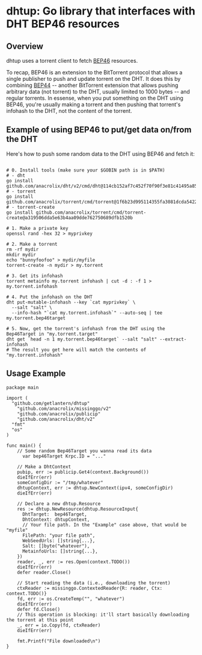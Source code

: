 # dhtup: Go library that interfaces with DHT BEP46 resources

## Overview

dhtup uses a torrent client to fetch [BEP46](https://www.bittorrent.org/beps/bep_0046.html) resources.

To recap, BEP46 is an extension to the BitTorrent protocol that allows a single publisher to push and update torrent on the DHT. It does this by combining [BEP44](https://www.bittorrent.org/beps/bep_0044.html) -- another BitTorrent extension that allows pushing arbitrary data (not torrent) to the DHT, usually limited to 1000 bytes -- and regular torrents. In essense, when you put something on the DHT using BEP46, you're usually making a torrent and then pushing that torrent's infohash to the DHT, not the content of the torrent.

## Example of using BEP46 to put/get data on/from the DHT

Here's how to push some random data to the DHT using BEP46 and fetch it:

```

# 0. Install tools (make sure your $GOBIN path is in $PATH)
# - dht
go install github.com/anacrolix/dht/v2/cmd/dht@114cb152af7c452f70f90f3e81c41495a855a70e
# - torrent
go install github.com/anacrolix/torrent/cmd/torrent@1f6b23d995114355fa3081dcda5422ea8fa6766f
# - torrent-create
go install github.com/anacrolix/torrent/cmd/torrent-create@a319506dda5e63b4aa09dde762750689dfb1520b

# 1. Make a private key
openssl rand -hex 32 > myprivkey

# 2. Make a torrent
rm -rf mydir
mkdir mydir
echo "bunnyfoofoo" > mydir/myfile
torrent-create -n mydir > my.torrent

# 3. Get its infohash
torrent metainfo my.torrent infohash | cut -d : -f 1 > my.torrent.infohash

# 4. Put the infohash on the DHT
dht put-mutable-infohash --key `cat myprivkey` \
  --salt "salt" \
  --info-hash "`cat my.torrent.infohash`" --auto-seq | tee my.torrent.bep46target

# 5. Now, get the torrent's infohash from the DHT using the Bep46Target in "my.torrent.target"
dht get `head -n 1 my.torrent.bep46target` --salt "salt" --extract-infohash
# The result you get here will match the contents of "my.torrent.infohash"
```

## Usage Example

```
package main

import (
  "github.com/getlantern/dhtup"
	"github.com/anacrolix/missinggo/v2"
	"github.com/anacrolix/publicip"
	"github.com/anacrolix/dht/v2"
  "fmt"
  "os"
)

func main() {
    // Some random Bep46Target you wanna read its data
	  var bep46Target Krpc.ID = "..."

    // Make a DhtContext
    pubip, err := publicip.Get4(context.Background())
    dieIfErr(err)
    someConfigDir := "/tmp/whatever"
    dhtupContext, err := dhtup.NewContext(ipv4, someConfigDir)
    dieIfErr(err)

    // Declare a new dhtup.Resource
    res := dhtup.NewResource(dhtup.ResourceInput{
      DhtTarget:  bep46Target,
      DhtContext: dhtupContext,
      // Your file path. In the "Example" case above, that would be "myfile"
      FilePath: "your file path",
      WebSeedUrls: []string{...},
      Salt: []byte("whatever"),
      MetainfoUrls: []string{...},
    })
    reader, _, err := res.Open(context.TODO())
    dieIfErr(err)
    defer reader.Close()

    // Start reading the data (i.e., downloading the torrent)
    ctxReader := missinggo.ContextedReader{R: reader, Ctx: context.TODO()}
    fd, err := os.CreateTemp("", "whatever")
    dieIfErr(err)
    defer fd.Close()
    // This operation is blocking: it'll start basically downloading the torrent at this point
    _, err = io.Copy(fd, ctxReader)
    dieIfErr(err)

    fmt.Printf("File downloaded\n")
}
```
